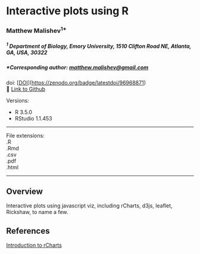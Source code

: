 # Interactive plots using R     

### Matthew Malishev<sup>1*</sup>

##### _<sup>1</sup> Department of Biology, Emory University, 1510 Clifton Road NE, Atlanta, GA, USA, 30322_    

##### *Corresponding author: matthew.malishev@gmail.com  

doi: [[DOI](https://zenodo.org/badge/96968871.svg)](https://zenodo.org/badge/latestdoi/96968871)  
:link: [Link to Github](https://github.com/darwinanddavis)  

Versions:  
 - R 3.5.0  
 - RStudio 1.1.453     

******

File extensions:   
.R  
.Rmd  
.csv    
.pdf  
.html  

******  

## Overview  
Interactive plots using javascript viz, including rCharts, d3js, leaflet, Rickshaw, to name a few.    

## References  
[Introduction to rCharts](http://ramnathv.github.io/rCharts/)  

